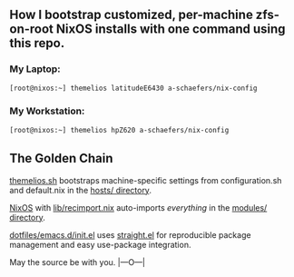 ## How I bootstrap customized, per-machine zfs-on-root NixOS installs with one command using this repo.

### My Laptop:
```bash
[root@nixos:~] themelios latitudeE6430 a-schaefers/nix-config
```

### My Workstation:
```bash
[root@nixos:~] themelios hpZ620 a-schaefers/nix-config
```

## The Golden Chain
[themelios.sh](https://github.com/a-schaefers/themelios) bootstraps machine-specific settings from configuration.sh and default.nix in the [hosts/ directory](https://github.com/a-schaefers/nix-config/tree/master/hosts).

[NixOS](https://nixos.org/) with [lib/recimport.nix](https://github.com/a-schaefers/nix-config/blob/master/lib/recimport.nix) auto-imports _everything_ in the [modules/ directory](https://github.com/a-schaefers/nix-config/tree/master/modules).

[dotfiles/emacs.d/init.el](https://github.com/a-schaefers/nix-config/blob/master/dotfiles/.emacs.d/init.el) uses [straight.el](https://github.com/raxod502/straight.el) for reproducible package management and easy use-package integration.

May the source be with you. |—O—|
